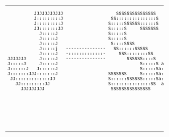 <table>
  <tr>
    <td>
<pre>
          JJJJJJJJJJJ                    SSSSSSSSSSSSSSS                   lllllll                     
          J:::::::::J                  SS:::::::::::::::S                  l:::::l                     
          J:::::::::J                 S:::::SSSSSS::::::S                  l:::::l                     
          JJ:::::::JJ                 S:::::S     SSSSSSS                  l:::::l                     
            J:::::J                   S:::::S              aaaaaaaaaaaaa    l::::l    ggggggggg   ggggg
            J:::::J                   S:::::S              a::::::::::::a   l::::l   g:::::::::ggg::::g
            J:::::J                    S::::SSSS           aaaaaaaaa:::::a  l::::l  g:::::::::::::::::g
            J:::::j   ---------------   SS::::::SSSSS               a::::a  l::::l g::::::ggggg::::::gg
            J:::::J   -:::::::::::::-     SSS::::::::SS      aaaaaaa:::::a  l::::l g:::::g     g:::::g 
JJJJJJJ     J:::::J   ---------------        SSSSSS::::S   aa::::::::::::a  l::::l g:::::g     g:::::g 
J:::::J     J:::::J                               S:::::S a::::aaaa::::::a  l::::l g:::::g     g:::::g 
J::::::J   J::::::J                               S:::::Sa::::a    a:::::a  l::::l g::::::g    g:::::g 
J:::::::JJJ:::::::J                   SSSSSSS     S:::::Sa::::a    a:::::a l::::::lg:::::::ggggg:::::g 
 JJ:::::::::::::JJ                    S::::::SSSSSS:::::Sa:::::aaaa::::::a l::::::l g::::::::::::::::g 
   JJ:::::::::JJ                      S:::::::::::::::SS  a::::::::::aa:::al::::::l  gg::::::::::::::g 
     JJJJJJJJJ                         SSSSSSSSSSSSSSS     aaaaaaaaaa  aaaallllllll    gggggggg::::::g 
                                                                                               g:::::g 
                                                                                   gggggg      g:::::g 
                                                                                   g:::::gg   gg:::::g 
                                                                                    g::::::ggg:::::::g 
                                                                                     gg:::::::::::::g  
                                                                                       ggg::::::ggg    
                                                                                          gggggg        
</pre>
    </td>
    <td>
      <img src="TransistorNPN.png" width="150">
    </td>
  </tr>
</table>
